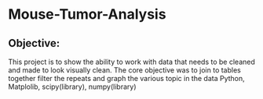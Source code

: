 # Mouse-Tumor-Analysis


## Objective:

This project is to show the ability to work with data that needs to be cleaned and made to look visually clean.
 The core objective was to join to tables together filter the repeats and graph the various topic in the data
Python, Matplolib, scipy(library), numpy(library)

